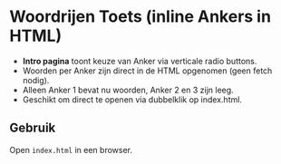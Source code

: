 # Woordrijen Toets (inline Ankers in HTML)

- **Intro pagina** toont keuze van Anker via verticale radio buttons.
- Woorden per Anker zijn direct in de HTML opgenomen (geen fetch nodig).
- Alleen Anker 1 bevat nu woorden, Anker 2 en 3 zijn leeg.
- Geschikt om direct te openen via dubbelklik op index.html.

## Gebruik
Open `index.html` in een browser.

